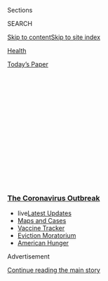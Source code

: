 <div id="app">

<div>

<div>

<div>

<div class="NYTAppHideMasthead css-1q2w90k e1suatyy0">

<div class="section css-ui9rw0 e1suatyy2">

<div class="css-eph4ug er09x8g0">

<div class="css-6n7j50">

</div>

<span class="css-1dv1kvn">Sections</span>

<div class="css-10488qs">

<span class="css-1dv1kvn">SEARCH</span>

</div>

[Skip to content](#site-content)[Skip to site
index](#site-index)

</div>

<div id="masthead-section-label" class="css-1wr3we4 eaxe0e00">

[Health](https://www.nytimes3xbfgragh.onion/section/health)

</div>

<div class="css-10698na e1huz5gh0">

</div>

</div>

<div id="masthead-bar-one" class="section hasLinks css-15hmgas e1csuq9d3">

<div class="css-uqyvli e1csuq9d0">

</div>

<div class="css-1uqjmks e1csuq9d1">

</div>

<div class="css-9e9ivx">

[](https://myaccount.nytimes3xbfgragh.onion/auth/login?response_type=cookie&client_id=vi)

</div>

<div class="css-1bvtpon e1csuq9d2">

[Today’s
Paper](https://www.nytimes3xbfgragh.onion/section/todayspaper)

</div>

</div>

</div>

</div>

<div data-aria-hidden="false">

<div id="site-content" data-role="main">

<div>

<div class="css-1aor85t" style="opacity:0.000000001;z-index:-1;visibility:hidden">

<div class="css-1hqnpie">

<div class="css-epjblv">

<span class="css-17xtcya">[Health](/section/health)</span><span class="css-x15j1o">|</span><span class="css-fwqvlz">‘This
Is All Beyond Stupid.’ Experts Worry About Russia’s Rushed
Vaccine</span>

</div>

<div class="css-k008qs">

<div class="css-1iwv8en">

<span class="css-18z7m18"></span>

<div>

</div>

</div>

<span class="css-1n6z4y">https://nyti.ms/30L1qFa</span>

<div class="css-1705lsu">

<div class="css-4xjgmj">

<div class="css-4skfbu" data-role="toolbar" data-aria-label="Social Media Share buttons, Save button, and Comments Panel with current comment count" data-testid="share-tools">

  - 
  - 
  - 
  - 
    
    <div class="css-6n7j50">
    
    </div>

  - 
  - 

</div>

</div>

</div>

</div>

</div>

</div>

<div class="css-13pd83m">

<div class="css-l9svim">

### [<span class="css-pa1jbp"><span class="css-1rxm0ex">The Coronavirus</span><span class="css-1rxm0ex"> Outbreak</span></span>](https://www.nytimes3xbfgragh.onion/news-event/coronavirus?name=styln-coronavirus-national&region=TOP_BANNER&block=storyline_menu_recirc&action=click&pgtype=Article&impression_id=75bc9470-efba-11ea-81ab-99b37689be52&variant=undefined)

  - <span class="css-ousu42"><span class="css-12clwdu">live</span>[Latest
    Updates](https://www.nytimes3xbfgragh.onion/2020/09/05/world/coronavirus-covid.html?name=styln-coronavirus-national&region=TOP_BANNER&block=storyline_menu_recirc&action=click&pgtype=Article&impression_id=75bc9471-efba-11ea-81ab-99b37689be52&variant=undefined)</span>
  - <span class="css-ousu42">[Maps and
    Cases](https://www.nytimes3xbfgragh.onion/interactive/2020/us/coronavirus-us-cases.html?name=styln-coronavirus-national&region=TOP_BANNER&block=storyline_menu_recirc&action=click&pgtype=Article&impression_id=75bc9472-efba-11ea-81ab-99b37689be52&variant=undefined)</span>
  - <span class="css-ousu42">[Vaccine
    Tracker](https://www.nytimes3xbfgragh.onion/interactive/2020/science/coronavirus-vaccine-tracker.html?name=styln-coronavirus-national&region=TOP_BANNER&block=storyline_menu_recirc&action=click&pgtype=Article&impression_id=75bc9473-efba-11ea-81ab-99b37689be52&variant=undefined)</span>
  - <span class="css-ousu42">[Eviction
    Moratorium](https://www.nytimes3xbfgragh.onion/2020/09/02/your-money/eviction-moratorium-covid.html?name=styln-coronavirus-national&region=TOP_BANNER&block=storyline_menu_recirc&action=click&pgtype=Article&impression_id=75bc9474-efba-11ea-81ab-99b37689be52&variant=undefined)</span>
  - <span class="css-ousu42">[American
    Hunger](https://www.nytimes3xbfgragh.onion/interactive/2020/09/02/magazine/food-insecurity-hunger-us.html?name=styln-coronavirus-national&region=TOP_BANNER&block=storyline_menu_recirc&action=click&pgtype=Article&impression_id=75bc9475-efba-11ea-81ab-99b37689be52&variant=undefined)</span>

</div>

</div>

<div id="top-wrapper" class="css-1sy8kpn">

<div id="top-slug" class="css-l9onyx">

Advertisement

</div>

[Continue reading the main
story](#after-top)

<div class="ad top-wrapper" style="text-align:center;height:100%;display:block;min-height:250px">

<div id="top" class="place-ad" data-position="top" data-size-key="top">

</div>

</div>

<div id="after-top">

</div>

</div>

<div>

<div id="sponsor-wrapper" class="css-1hyfx7x">

<div id="sponsor-slug" class="css-19vbshk">

Supported by

</div>

[Continue reading the main
story](#after-sponsor)

<div id="sponsor" class="ad sponsor-wrapper" style="text-align:center;height:100%;display:block">

</div>

<div id="after-sponsor">

</div>

</div>

<div class="css-186x18t">

</div>

<div class="css-ls6wgr ehdk2mb0">

# ‘This Is All Beyond Stupid.’ Experts Worry About Russia’s Rushed Vaccine

</div>

Vaccines are among the safest medical products in the world — but only
because of the intense rigor of the clinical trials that test their
safety and effectiveness.

<div class="css-79elbk" data-testid="photoviewer-wrapper">

<div class="css-z3e15g" data-testid="photoviewer-wrapper-hidden">

</div>

<div class="css-1a48zt4 ehw59r15" data-testid="photoviewer-children">

![<span class="css-16f3y1r e13ogyst0" data-aria-hidden="true">Vaccine
research at the Gamaleya Research Institute of Epidemiology and
Microbiology in Moscow. Russia’s vaccine is being rushed to production
even though the institute hasn’t completed Phase 3
trials.</span><span class="css-cnj6d5 e1z0qqy90" itemprop="copyrightHolder"><span class="css-1ly73wi e1tej78p0">Credit...</span><span><span>Alexander
Zemlianichenko Jr./Russian Direct Investment Fund, via Associated
Press</span></span></span>](https://static01.graylady3jvrrxbe.onion/images/2020/08/11/science/11VACCINE-SAFETY1/merlin_175576047_d3096dfc-440e-4924-b7f4-894aeaf3f0c7-articleLarge.jpg?quality=75&auto=webp&disable=upscale)

</div>

</div>

<div class="css-18e8msd">

<div class="css-vp77d3 epjyd6m0">

<div class="css-hus3qt ey68jwv0" data-aria-hidden="true">

[![Carl
Zimmer](https://static01.graylady3jvrrxbe.onion/images/2018/06/12/multimedia/author-carl-zimmer/author-carl-zimmer-thumbLarge.png
"Carl Zimmer")](https://www.nytimes3xbfgragh.onion/by/carl-zimmer)

</div>

<div class="css-1baulvz">

By [<span class="css-1baulvz last-byline" itemprop="name">Carl
Zimmer</span>](https://www.nytimes3xbfgragh.onion/by/carl-zimmer)

</div>

</div>

  - 
    
    <div class="css-ld3wwf e16638kd2">
    
    Aug. 11,
    2020
    
    </div>

  - 
    
    <div class="css-4xjgmj">
    
    <div class="css-d8bdto" data-role="toolbar" data-aria-label="Social Media Share buttons, Save button, and Comments Panel with current comment count" data-testid="share-tools">
    
      - 
      - 
      - 
      - 
        
        <div class="css-6n7j50">
        
        </div>
    
      - 
      - 
    
    </div>
    
    </div>

</div>

<div class="css-mdjrty">

[Leer en
español](https://www.nytimes3xbfgragh.onion/es/2020/08/12/espanol/ciencia-y-tecnologia/vacuna-rusia-coronavirus.html "Read in Spanish")[阅读简体中文版](https://cn.nytimes3xbfgragh.onion/world/20200813/russia-covid-19-vaccine-safety/ "Read in Simplified Chinese")[閱讀繁體中文版](https://cn.nytimes3xbfgragh.onion/world/20200813/russia-covid-19-vaccine-safety/zh-hant/ "Read in Traditional Chinese")

</div>

</div>

<div class="section meteredContent css-1r7ky0e" name="articleBody" itemprop="articleBody">

<div class="css-1fanzo5 StoryBodyCompanionColumn">

<div class="css-53u6y8">

When Vladimir Putin announced Tuesday that Russia had approved a
coronavirus vaccine — with no evidence from large-scale clinical trials
— vaccine experts were worried.

“I think it’s really scary. It’s really risky,” said Daniel Salmon, the
director of the Institute for Vaccine Safety at Johns Hopkins
University.

Dr. Salmon and other experts said that Russia is taking a dangerous step
by jumping ahead of so-called Phase 3 trials, which can determine that
the vaccine works better than a placebo and doesn’t cause harm to some
people who get it.

Unlike experimental drugs given to the sick, vaccines are intended to be
given to masses of healthy people. So they must clear a high bar of
safety standards. If hundreds of millions of people get a vaccine, even
a rare side effect could crop up in thousands of people.

</div>

</div>

<div class="css-1fanzo5 StoryBodyCompanionColumn">

<div class="css-53u6y8">

Over the course of the past century, researchers have developed
increasingly powerful ways to test vaccines for safety and
effectiveness. Some of those lessons were learned the hard way, when a
new vaccine caused some harm. But [vaccines are now among the safest
medical products in the
world](https://www.nytimes3xbfgragh.onion/2019/06/18/health/you-should-get-vaccinated.html)
thanks to the intense rigor of the clinical trials tracking their safety
and effectiveness.

This testing typically begins before a single person has received a new
vaccine, when researchers inject it into mice or monkeys to see how they
respond.

If those animal studies turn out well, researchers then enlist a few
dozen volunteers for a Phase 1 trial, in which all volunteers get the
experimental vaccine.

Doctors typically keep these volunteers under observation to make sure
they don’t have any immediate negative reactions, and to see whether
they make antibodies against a pathogen. It’s not uncommon for people to
feel achiness in their muscles or even a mild fever, but these mild
symptoms typically don’t last long.

If Phase 1 trials do not turn up serious safety problems, then
researchers usually move to a Phase 2 trial, in which they inject
hundreds of people and make more detailed observations.

</div>

</div>

<div class="css-1fanzo5 StoryBodyCompanionColumn">

<div class="css-53u6y8">

The first clinical trials on coronavirus vaccines started in March, and
[now there are 29
underway](https://www.nytimes3xbfgragh.onion/interactive/2020/science/coronavirus-vaccine-tracker.html),
with more to launch soon. Companies such as AstraZeneca, Moderna,
Novavax and Pfizer are beginning to share optimistic early results: So
far, they have only detected mild or moderate symptoms and no severe
side effects. Volunteers have also produced antibodies to the
coronavirus, in some cases more than are produced by people who have
recovered from an infection.

</div>

</div>

<div class="css-79elbk" data-testid="photoviewer-wrapper">

<div class="css-z3e15g" data-testid="photoviewer-wrapper-hidden">

</div>

<div class="css-1a48zt4 ehw59r15" data-testid="photoviewer-children">

![<span class="css-16f3y1r e13ogyst0" data-aria-hidden="true">The
Binnopharm pharmaceutical factory outside Moscow, which will produce the
vaccine.</span><span class="css-cnj6d5 e1z0qqy90" itemprop="copyrightHolder"><span class="css-1ly73wi e1tej78p0">Credit...</span><span>Yuri
Kochetkov/EPA, via
Shutterstock</span></span>](https://static01.graylady3jvrrxbe.onion/images/2020/08/11/science/11VACCINE-SAFETY2/11VACCINE-SAFETY2-articleLarge.jpg?quality=75&auto=webp&disable=upscale)

</div>

</div>

<div class="css-1fanzo5 StoryBodyCompanionColumn">

<div class="css-53u6y8">

But no matter how promising these early results, Phase 3 trials can
fail.

The timing of Russia’s announcement makes it “very unlikely that they
have sufficient data about the efficacy of the product,” said Natalie
Dean, a biostatistician and infectious disease expert at the University
of Florida who has [warned against rushing the vaccine-approval
process](https://www.nytimes3xbfgragh.onion/2020/08/03/opinion/sunday/coronavirus-vaccine-efficacy-trials.html).
Dr. Dean noted that even vaccines that have produced promising data from
early trials in humans have [flopped at later
stages](https://www.fda.gov/media/102332/download).

In a large, randomized control trial, researchers give the vaccine or a
placebo to tens of thousands of people, and wait for them to encounter
the virus in the real
world.

<div id="NYT_MAIN_CONTENT_1_REGION" class="css-9tf9ac">

<div>

<div id="styln-covid-updates-world" class="section interactive-content interactive-size-medium css-1ftcdic">

<div class="css-17ih8de interactive-body">

<div id="styln-briefing-block" data-asset-id="QXJ0aWNsZTpueXQ6Ly9hcnRpY2xlLzI5YzI0NTk0LWYzYTUtNTQ2ZS1hMWNmLWFkZWYxODdiZTJiOQ==">

<div class="briefing-block-header-section">

# [Latest Updates: The Coronavirus Outbreak](https://www.nytimes3xbfgragh.onion/2020/09/04/world/covid-19-coronavirus.html?action=click&pgtype=Article&state=default&region=MAIN_CONTENT_1&context=storylines_live_updates)

<div class="briefing-block-ts">

Updated 2020-09-05T12:05:40.998Z

</div>

</div>

  - [Research connects vaping to a higher chance of catching the virus —
    and suffering its worst
    effects.](https://www.nytimes3xbfgragh.onion/2020/09/04/world/covid-19-coronavirus.html?action=click&pgtype=Article&state=default&region=MAIN_CONTENT_1&context=storylines_live_updates#link-1654f6ad)
  - [Another college football game won’t be played as
    planned.](https://www.nytimes3xbfgragh.onion/2020/09/04/world/covid-19-coronavirus.html?action=click&pgtype=Article&state=default&region=MAIN_CONTENT_1&context=storylines_live_updates#link-52e4198a)
  - [Pharmaceutical companies plan a joint pledge on safety standards as
    they move vaccines to the
    marketplace.](https://www.nytimes3xbfgragh.onion/2020/09/04/world/covid-19-coronavirus.html?action=click&pgtype=Article&state=default&region=MAIN_CONTENT_1&context=storylines_live_updates#link-181cef0)

<div class="briefing-block-footer">

<div class="briefing-block-footer-meta">

[See more
updates](https://www.nytimes3xbfgragh.onion/2020/09/04/world/covid-19-coronavirus.html?action=click&pgtype=Article&state=default&region=MAIN_CONTENT_1&context=storylines_live_updates)

</div>

<div class="briefing-block-briefinglinks">

<span>More live coverage:</span>
[Markets](https://www.nytimes3xbfgragh.onion/live/2020/09/04/business/stock-market-today-coronavirus?action=click&pgtype=Article&state=default&region=MAIN_CONTENT_1&context=storylines_live_updates)

</div>

</div>

</div>

</div>

</div>

</div>

</div>

“Then you wait to see, do they get sick or not. Do they die or not?”
said Dr. Steven Black, a vaccine expert with the Task Force for Global
Health. If a vaccine is effective, fewer vaccinated volunteers will get
sick than the ones who received the placebo.

The Russian researchers have not yet begun that crucial test.

In June, the Gamaleya Research Institute of Epidemiology and
Microbiology at the Health Ministry of the Russian Federation
[registered](https://clinicaltrials.gov/ct2/show/NCT04437875?term=Gamaleya&draw=2&rank=2)
a combined Phase 1 and 2 trial on a vaccine called Gam-COVID-Vac Lyo.
The researchers planned to test it on 38 volunteers.

They said that the vaccine was made from an adenovirus — a harmless cold
virus — carrying a coronavirus gene, similar to what AstraZeneca and
Johnson & Johnson are using in their vaccines. The technology is still
relatively new: The first adenovirus vaccine for any disease was
approved for Ebola in June.

</div>

</div>

<div class="css-1fanzo5 StoryBodyCompanionColumn">

<div class="css-53u6y8">

Since then, Russian officials have claimed that they would be moving the
vaccine quickly into manufacturing. Mr. Putin’s announcement on Tuesday
made it official. Yet the institute has never published its Phase 1 and
2 trial data.

<div id="NYT_MAIN_CONTENT_2_REGION" class="css-9tf9ac">

<div>

</div>

</div>

At Mr. Putin’s announcement, Russia’s Minister of Health, Mikhail
Murashko, [declared](https://www.interfax.ru/russia/721241) that “all
the volunteers developed high titers of antibodies to COVID-19. At the
same time, none of them had serious complications of immunization.”

That is the sort of result you’d expect from a Phase 1 trial. It doesn’t
tell you if the vaccine actually works.

“This is all beyond stupid,” said John Moore, a virologist at Weill
Cornell Medical College in New York City. “Putin doesn’t have a vaccine,
he’s just making a political
statement.”

</div>

</div>

<div class="css-79elbk" data-testid="photoviewer-wrapper">

<div class="css-z3e15g" data-testid="photoviewer-wrapper-hidden">

</div>

<div class="css-1a48zt4 ehw59r15" data-testid="photoviewer-children">

<div class="css-1xdhyk6 erfvjey0">

<span class="css-1ly73wi e1tej78p0">Image</span>

<div class="css-zjzyr8">

<div data-testid="lazyimage-container" style="height:257.77777777777777px">

</div>

</div>

</div>

<span class="css-16f3y1r e13ogyst0" data-aria-hidden="true">President
Vladimir Putin of Russia meeting with the minister of health, Mikhail
Murashko, in
January.</span><span class="css-cnj6d5 e1z0qqy90" itemprop="copyrightHolder"><span class="css-1ly73wi e1tej78p0">Credit...</span><span>Sputnik,
via Reuters</span></span>

</div>

</div>

<div class="css-1fanzo5 StoryBodyCompanionColumn">

<div class="css-53u6y8">

On Tuesday, the Russian institute put up a
[website](https://sputnikvaccine.com/about-vaccine/clinical-trials/)
claiming that a Phase 3 trial would begin the next day involving more
than 2,000 people in Russia as well as the United Arab Emirates, Saudi
Arabia, Brazil and Mexico.

All other Phase 3 trials of coronavirus vaccines currently underway are
more than ten times larger than that, with 30,000 volunteers apiece.

</div>

</div>

<div class="css-1fanzo5 StoryBodyCompanionColumn">

<div class="css-53u6y8">

Dr. Nicole Lurie, a former assistant secretary for preparedness and
response at the U.S. Department of Health and Human Services and
currently an adviser at the Coalition for Epidemic Preparedness
Innovations, said the lesson that the U.S. government should draw from
Mr. Putin’s announcement is clear.

“This is exactly the situation that Americans expect our government to
avoid,” she said.

## A faster process

Along with determining whether the vaccine protects people, Phase 3
trials can reveal uncommon side effects that may not have shown up in
the comparatively small number of volunteers who enrolled in the earlier
phases.

<div id="NYT_MAIN_CONTENT_3_REGION" class="css-9tf9ac">

<div>

<div id="styln-prism-freeform-1594220623585" class="section interactive-content interactive-size-medium css-1ftcdic">

<div class="css-17ih8de interactive-body">

<div id="prism-freeform-block-62914" class="css-19mumt8" data-role="complementary" data-storyline="The Coronavirus Outbreak" data-truncated="true" tabindex="0">

<div class="css-a8d9oz">

<div class="css-eb027h">

[](https://www.nytimes3xbfgragh.onion/news-event/coronavirus?action=click&pgtype=Article&state=default&region=MAIN_CONTENT_3&context=storylines_faq)

### The Coronavirus Outbreak ›

#### Frequently Asked Questions

Updated September 4, 2020

  - #### What are the symptoms of coronavirus?
    
      - In the beginning, the coronavirus [seemed like it was primarily
        a respiratory
        illness](https://www.nytimes3xbfgragh.onion/article/coronavirus-facts-history.html?action=click&pgtype=Article&state=default&region=MAIN_CONTENT_3&context=storylines_faq#link-6817bab5) —
        many patients had fever and chills, were weak and tired, and
        coughed a lot, though some people don’t show many symptoms at
        all. Those who seemed sickest had pneumonia or acute respiratory
        distress syndrome and received supplemental oxygen. By now,
        doctors have identified many more symptoms and syndromes. In
        April, [the C.D.C. added to the list of early
        signs](https://www.nytimes3xbfgragh.onion/2020/04/27/health/coronavirus-symptoms-cdc.html?action=click&pgtype=Article&state=default&region=MAIN_CONTENT_3&context=storylines_faq) sore
        throat, fever, chills and muscle aches. Gastrointestinal upset,
        such as diarrhea and nausea, has also been observed. Another
        telltale sign of infection may be a sudden, profound diminution
        of one’s [sense of smell and
        taste.](https://www.nytimes3xbfgragh.onion/2020/03/22/health/coronavirus-symptoms-smell-taste.html?action=click&pgtype=Article&state=default&region=MAIN_CONTENT_3&context=storylines_faq) Teenagers
        and young adults in some cases have developed painful red and
        purple lesions on their fingers and toes — nicknamed “Covid toe”
        — but few other serious symptoms.

  - #### Why is it safer to spend time together outside?
    
      - [Outdoor
        gatherings](https://www.nytimes3xbfgragh.onion/2020/05/15/us/coronavirus-what-to-do-outside.html?action=click&pgtype=Article&state=default&region=MAIN_CONTENT_3&context=storylines_faq) lower
        risk because wind disperses viral droplets, and sunlight can
        kill some of the virus. Open spaces prevent the virus from
        building up in concentrated amounts and being inhaled, which can
        happen when infected people exhale in a confined space for long
        stretches of time, said Dr. Julian W. Tang, a virologist at the
        University of Leicester.

  - #### Why does standing six feet away from others help?
    
      - The coronavirus spreads primarily through droplets from your
        mouth and nose, especially when you cough or sneeze. The C.D.C.,
        one of the organizations using that measure, [bases its
        recommendation of six
        feet](https://www.nytimes3xbfgragh.onion/2020/04/14/health/coronavirus-six-feet.html?action=click&pgtype=Article&state=default&region=MAIN_CONTENT_3&context=storylines_faq) on
        the idea that most large droplets that people expel when they
        cough or sneeze will fall to the ground within six feet. But six
        feet has never been a magic number that guarantees complete
        protection. Sneezes, for instance, can launch droplets a lot
        farther than six feet, [according to a recent
        study](https://jamanetwork.com/journals/jama/fullarticle/2763852).
        It's a rule of thumb: You should be safest standing six feet
        apart outside, especially when it's windy. But keep a mask on at
        all times, even when you think you’re far enough apart.

  - #### I have antibodies. Am I now immune?
    
      - As of right now,[ that seems likely, for at least several
        months.](https://www.nytimes3xbfgragh.onion/2020/07/22/health/covid-antibodies-herd-immunity.html?action=click&pgtype=Article&state=default&region=MAIN_CONTENT_3&context=storylines_faq) There
        have been frightening accounts of people suffering what seems to
        be a second bout of Covid-19. But experts say these patients may
        have a drawn-out course of infection, with the virus taking a
        slow toll weeks to months after initial exposure. People
        infected with the coronavirus typically
        [produce](https://www.nature.com/articles/s41586-020-2456-9) immune
        molecules called antibodies, which are [protective proteins made
        in response to an
        infection](https://www.nytimes3xbfgragh.onion/2020/05/07/health/coronavirus-antibody-prevalence.html?action=click&pgtype=Article&state=default&region=MAIN_CONTENT_3&context=storylines_faq)[.
        These antibodies
        may](https://www.nytimes3xbfgragh.onion/2020/05/07/health/coronavirus-antibody-prevalence.html?action=click&pgtype=Article&state=default&region=MAIN_CONTENT_3&context=storylines_faq) last
        in the body [only two to three
        months](https://www.nature.com/articles/s41591-020-0965-6),
        which may seem worrisome, but that’s perfectly normal after an
        acute infection subsides, said Dr. Michael Mina, an immunologist
        at Harvard University. It may be possible to get the coronavirus
        again, but it’s highly unlikely that it would be possible in a
        short window of time from initial infection or make people
        sicker the second time.

  - #### What are my rights if I am worried about going back to work?
    
      - Employers have to provide [a safe
        workplace](https://www.osha.gov/SLTC/covid-19/standards.html) with
        policies that protect everyone equally. [And if one of your
        co-workers tests positive for the coronavirus, the
        C.D.C.](https://www.nytimes3xbfgragh.onion/article/coronavirus-money-unemployment.html?action=click&pgtype=Article&state=default&region=MAIN_CONTENT_3&context=storylines_faq) has
        said that [employers should tell their
        employees](https://www.cdc.gov/coronavirus/2019-ncov/community/guidance-business-response.html) --
        without giving you the sick employee’s name -- that they may
        have been exposed to the
virus.

<div id="styln-survey-component-62914" class="styln-survey-component" data-surveyname="faq" data-surveystoryline="coronavirus">

</div>

</div>

<div class="css-6mllg9">

</div>

<div class="css-pmm6ed">

<span class="css-5gimkt"></span>

</div>

</div>

</div>

</div>

</div>

</div>

</div>

Just because someone gets sick or dies after getting a vaccine, however,
doesn’t necessarily show that the vaccine was the culprit. By comparing
large groups of people who received the vaccine versus the placebo,
researchers can identify unusual clusters of cases in the vaccinated
participants.

Along the way, vaccine developers share these results in reports to
government regulators and in peer-reviewed papers for scientific
journals. Outside experts then evaluate the data from Phase 3 trials and
give their recommendation to the F.D.A., which then decides whether to
approve a vaccine for widespread use.

“It’s not enough for me to say I have a great product,” said Dr. Salmon.
“Before you use it, you need other people to really look at the data and
be convinced that the benefits outweigh the risks.”

And even after a vaccine is licensed, researchers still keep an eye on
it to make sure it’s safe. As millions of people get a vaccine, even
rarer side effects may emerge over time. It’s also possible that certain
groups of people, such as children or the elderly, turn out to face
risks from a vaccine that weren’t immediately clear from the Phase 3
trials.

Regulators can then make adjustments to the vaccine — changing the dose,
for example — to make it safer.

</div>

</div>

<div class="css-1fanzo5 StoryBodyCompanionColumn">

<div class="css-53u6y8">

In July, a team of researchers at Tel Aviv University reviewed licensed
vaccines in the United States over the past 20 years and
[concluded](https://doi.org/10.7326/M20-2726) they were “safe, with no
important post-approval safety
issues.”

</div>

</div>

<div class="css-79elbk" data-testid="photoviewer-wrapper">

<div class="css-z3e15g" data-testid="photoviewer-wrapper-hidden">

</div>

<div class="css-1a48zt4 ehw59r15" data-testid="photoviewer-children">

<div class="css-1xdhyk6 erfvjey0">

<span class="css-1ly73wi e1tej78p0">Image</span>

<div class="css-zjzyr8">

<div data-testid="lazyimage-container" style="height:257.77777777777777px">

</div>

</div>

</div>

<span class="css-16f3y1r e13ogyst0" data-aria-hidden="true">Elena
Smolyarchuk, left, a chief researcher at Sechenov University, with
volunteers in the vaccine study in Moscow last
month.</span><span class="css-cnj6d5 e1z0qqy90" itemprop="copyrightHolder"><span class="css-1ly73wi e1tej78p0">Credit...</span><span>Yuri
Kochetkov/EPA, via Shutterstock</span></span>

</div>

</div>

<div class="css-1fanzo5 StoryBodyCompanionColumn">

<div class="css-53u6y8">

Putting in safeguards slows the development of vaccines. In recent
years, new outbreaks such as Ebola, SARS and pandemic flu strains have
spurred vaccine makers to look for ways to speed the process without
sacrificing safety.

Now, in the midst of the Covid-19 pandemic, they’re putting those ideas
into practice.

One way to safely accelerate vaccine trials is for regulators to prepare
in advance to analyze each batch of data, so that they can cut down the
time between trials. Vaccine manufacturers have already been
demonstrating to regulators that they can make coronavirus vaccines
safely on an industrial scale, long before the vaccines themselves have
made it through clinical trials.

But researchers are still figuring out how SARS-CoV-2, the name of the
virus that causes Covid-19, makes us sick and evades the immune system.

Adding to the complexity, vaccine makers are testing out just about
every technology they can for a Covid-19 vaccine. Some of the
experimental vaccines are based on old designs, but others have never
been approved for use in humans for any disease.

Dr. Black and his colleagues have been working with CEPI, a nonprofit
organization that is accelerating the development of vaccines, on a new
set of safety procedures for some Covid-19 vaccines, including those
developed by AstraZeneca, CureVac and Novavax.

</div>

</div>

<div class="css-1fanzo5 StoryBodyCompanionColumn">

<div class="css-53u6y8">

The researchers have come up with a set of potential medical
complications that vaccine trials should pay particular attention to.
They have addressed the possibility that the vaccine could actually make
people prone to worse cases of Covid-19, for example. Fortunately, the
research so far shows no sign that this is happening.

CEPI is coordinating the sharing of data among vaccine developers. By
pooling the safety data from different vaccine developers, Dr. Black
said, CEPI will be able to detect rare side effects that they might not
have even considered as possible risks.

*Andrew Kramer and Katherine J. Wu contributed
reporting.*

</div>

</div>

<div class="css-1sngw6j">

[](https://www.nytimes3xbfgragh.onion/interactive/2020/science/coronavirus-vaccine-tracker.html)

<div class="css-1eoytci">

![](https://static01.graylady3jvrrxbe.onion/images/2020/09/03/us/coronavirus-vaccine-tracker-promo-1599144009786/coronavirus-vaccine-tracker-promo-1599144009786-articleLarge.png)

</div>

<div class="css-1rha1bf">

## Coronavirus Vaccine Tracker

A look at all the vaccines that have reached trials in humans.

</div>

</div>

</div>

<div>

</div>

<div>

</div>

<div>

</div>

<div>

<div id="bottom-wrapper" class="css-1ede5it">

<div id="bottom-slug" class="css-l9onyx">

Advertisement

</div>

[Continue reading the main
story](#after-bottom)

<div id="bottom" class="ad bottom-wrapper" style="text-align:center;height:100%;display:block;min-height:90px">

</div>

<div id="after-bottom">

</div>

</div>

</div>

</div>

</div>

## Site Index

<div>

</div>

## Site Information Navigation

  - [© <span>2020</span> <span>The New York Times
    Company</span>](https://help.nytimes3xbfgragh.onion/hc/en-us/articles/115014792127-Copyright-notice)

<!-- end list -->

  - [NYTCo](https://www.nytco.com/)
  - [Contact
    Us](https://help.nytimes3xbfgragh.onion/hc/en-us/articles/115015385887-Contact-Us)
  - [Work with us](https://www.nytco.com/careers/)
  - [Advertise](https://nytmediakit.com/)
  - [T Brand Studio](http://www.tbrandstudio.com/)
  - [Your Ad
    Choices](https://www.nytimes3xbfgragh.onion/privacy/cookie-policy#how-do-i-manage-trackers)
  - [Privacy](https://www.nytimes3xbfgragh.onion/privacy)
  - [Terms of
    Service](https://help.nytimes3xbfgragh.onion/hc/en-us/articles/115014893428-Terms-of-service)
  - [Terms of
    Sale](https://help.nytimes3xbfgragh.onion/hc/en-us/articles/115014893968-Terms-of-sale)
  - [Site
    Map](https://spiderbites.nytimes3xbfgragh.onion)
  - [Help](https://help.nytimes3xbfgragh.onion/hc/en-us)
  - [Subscriptions](https://www.nytimes3xbfgragh.onion/subscription?campaignId=37WXW)

</div>

</div>

</div>

</div>
